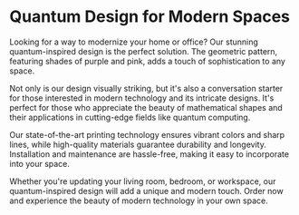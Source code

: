 <!--font:Poppins-->

# Quantum Design for Modern Spaces

Looking for a way to modernize your home or office? Our stunning quantum-inspired design is the perfect solution. The geometric pattern, featuring shades of purple and pink, adds a touch of sophistication to any space.

Not only is our design visually striking, but it's also a conversation starter for those interested in modern technology and its intricate designs. It's perfect for those who appreciate the beauty of mathematical shapes and their applications in cutting-edge fields like quantum computing.

Our state-of-the-art printing technology ensures vibrant colors and sharp lines, while high-quality materials guarantee durability and longevity. Installation and maintenance are hassle-free, making it easy to incorporate into your space.

Whether you're updating your living room, bedroom, or workspace, our quantum-inspired design will add a unique and modern touch. Order now and experience the beauty of modern technology in your own space.

<!--

Write me markdown content of website with wallpaper:

"A geometric design in shades of purple and pink, inspired by the shape of a quantum computer"

The header of the page should not be copy of the text but rather a real content of the website which is using this wallpaper.


---


Write me markdown content of website with wallpaper:

"A geometric design in shades of purple and pink, inspired by the shape of a quantum computer"

The header of the page should not be copy of the text but rather a real content of the website which is using this wallpaper.


---


# Quantum Wallpaper

Welcome to our website featuring a stunning wallpaper inspired by the shape of a quantum computer. The geometric design in shades of purple and pink will add a touch of sophistication and elegance to any room.

This wallpaper is perfect for those who appreciate modern technology and its intricate designs. It's not just a beautiful decoration, but also a conversation starter for those interested in quantum computing.

Our wallpaper is made from high-quality materials, ensuring durability and longevity. The design is printed using state-of-the-art printing technology, resulting in vibrant colors and sharp lines.

Whether you're looking to decorate your home or office, our quantum wallpaper is the perfect choice. Order now and experience the beauty of quantum computing in your own space.


---


Heading should not include word "wallpaper". The website should not be about the wallpaper itself, wallpaper is just a related background, rewrite whole content.


---


# Quantum-Inspired Geometric Design for a Modern Space

Add a touch of modern sophistication to your home or office with our stunning geometric design inspired by the shape of a quantum computer. The design features shades of purple and pink, creating a striking contrast that will elevate any space.

Our design is not just a beautiful decoration, but also a conversation starter for those interested in modern technology and its intricate designs. It's perfect for those who appreciate the beauty of mathematical shapes and their applications in cutting-edge fields like quantum computing.

The design is printed using state-of-the-art printing technology on high-quality materials, ensuring durability and longevity. It's easy to install and maintain, making it a hassle-free addition to your space.

Whether you're looking to update your living room, bedroom, or workspace, our quantum-inspired geometric design is the perfect choice. Order now and experience the beauty of modern technology in your own space.


---


Heading is too long, rewrite whole content.


---


# Elevate Your Space with a Quantum-Inspired Geometric Design

Looking to add a touch of modern sophistication to your home or office? Our stunning geometric design, inspired by the shape of a quantum computer, is the perfect choice. Featuring shades of purple and pink, this design creates a striking contrast that will elevate any space.

Not only is our design a beautiful decoration, but it's also a conversation starter for those interested in modern technology and its intricate designs. It's perfect for those who appreciate the beauty of mathematical shapes and their applications in cutting-edge fields like quantum computing.

Our state-of-the-art printing technology ensures vibrant colors and sharp lines, while high-quality materials guarantee durability and longevity. Plus, installation and maintenance are hassle-free, making it easy to incorporate into your space.

Whether you're updating your living room, bedroom, or workspace, our quantum-inspired geometric design will add a unique and sophisticated touch. Order now and experience the beauty of modern technology in your own space.


---


Heading is too long, rewrite whole content.


---


# Modernize Your Space with a Quantum-Inspired Design

Looking for a way to modernize your home or office? Our stunning quantum-inspired design is the perfect solution. The geometric pattern, featuring shades of purple and pink, adds a touch of sophistication to any space.

Not only is our design visually striking, but it's also a conversation starter for those interested in modern technology and its intricate designs. It's perfect for those who appreciate the beauty of mathematical shapes and their applications in cutting-edge fields like quantum computing.

Our state-of-the-art printing technology ensures vibrant colors and sharp lines, while high-quality materials guarantee durability and longevity. Installation and maintenance are hassle-free, making it easy to incorporate into your space.

Whether you're updating your living room, bedroom, or workspace, our quantum-inspired design will add a unique and modern touch. Order now and experience the beauty of modern technology in your own space.


---


Write me a Google font which is best fitting for the website.

Pick from the list:
- Barlow Condensed
- Great Vibes
- Playfair Display
- IBM Plex Sans
- Lobster
- Futura
- Open Sans
- Roboto
- Dancing Script
- Lato
- Alegreya
- Poppins
- Exo 2
- Montserrat
- Raleway
- Inter
- Orbitron


Write just the font name nothing else.


---


Poppins

-->
